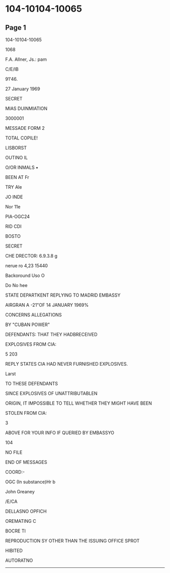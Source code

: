 # 104-10104-10065

## Page 1

104-10104-10065

1068

F.A. Allner, Js.: pam

C/E/IB

91'46.

27 January 1969

SECRET

MIAS DUINMIATION

3000001

MESSADE FORM 2

TOTAL COPILE!

LISBORST

OUTINO IL

O/OR INMALS •

BEEN AT Fr

TRY Ale

JO INDE

Nor 11e

PIA-OGC24

RID CDI

BOSTO

SECRET

CHE DRECTOR: 6.9.3.8 g

nerue ro 4,23 15440

Backoround Uso O

Do No hee

STATE DEPARTKENT REPLYING TO MADRID EMBASSY

AIRGRAN A -21"OF 14 JANUARY 1969%

CONCERNS ALLEGATIONS

BY "CUBAN POWER"

DEFENDANTS: THAT THEY HADBRECEIVED

EXPLOSIVES FROM CIA:

5 203

REPLY STATES CIA HAD NEVER FURNISHED EXPLOSIVES.

Larst

TO THESE DEFENDANTS

SINCE EXPLOSIVES OF UNATTRIBUTABLEN

ORIGIN, IT IMPOSSIBLE TO TELL WHETHER THEY MIGHT HAVE BEEN

STOLEN FROM CIA:

3

ABOVE FOR YOUR INFO IF QUERIED BY EMBASSYO

104

NO FILE

END OF MESSAGES

COORD:-

OGC (In substance)Hr b

John Greaney

/E/CA

DELLASNO OPFICH

OREMATING C

BOCRE TI

REPRODUCTION SY OTHER THAN THE ISSUING OFFICE SPROT

HIBITED

AUTORATNO

---

